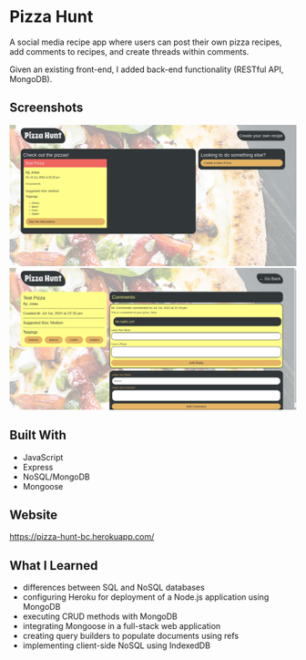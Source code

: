 # Pizza Hunt

A social media recipe app where users can post their own pizza recipes, add comments to recipes, and create threads within comments. 

Given an existing front-end, I added back-end functionality (RESTful API, MongoDB).

## Screenshots
![homepage](./public/assets/screenshots/homepage.png)
![comment-page](./public/assets/screenshots/comment-page.png)

## Built With
* JavaScript
* Express
* NoSQL/MongoDB
* Mongoose


## Website
https://pizza-hunt-bc.herokuapp.com/


## What I Learned
* differences between SQL and NoSQL databases
* configuring Heroku for deployment of a Node.js application using MongoDB
* executing CRUD methods with MongoDB
* integrating Mongoose in a full-stack web application
* creating query builders to populate documents using refs
* implementing client-side NoSQL using IndexedDB
